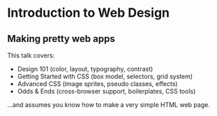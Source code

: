 Introduction to Web Design
====================
Making pretty web apps
---------------------

This talk covers:
* Design 101 (color, layout, typography, contrast)
* Getting Started with CSS (box model, selectors, grid system)
* Advanced CSS (image sprites, pseudo classes, effects)
* Odds & Ends (cross-browser support, boilerplates, CSS tools)

...and assumes you know how to make a very simple HTML web page.